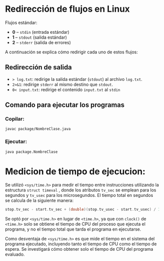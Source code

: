# Redirección de flujos en Linux

Flujos estándar:

- **0** – `stdin` (entrada estándar)
- **1** – `stdout` (salida estándar)
- **2** – `stderr` (salida de errores)

A continuación se explica cómo redirigir cada uno de estos flujos:

## Redirección de salida

- `> log.txt`: redirige la salida estándar (`stdout`) al archivo `log.txt`.
- `2>&1`: redirige `stderr` al mismo destino que `stdout`.
- `0< input.txt`: redirige el contenido `input.txt` al `stdin`

## Comando para ejecutar los programas

### Copilar:
```bash
javac package/NombreClase.java
```
### Ejecutar:

```bash
java package.NombreClase
```

# Medicion de tiempo de ejecucion:

Se utilizó ```<sys/time.h>``` para medir el tiempo entre instrucciones utilizando la estructura ```struct timeval``` , donde los atributos ```tv_sec``` se emplean para los segundos y ```tv_usec``` para los microsegundos. El tiempo total en segundos se calcula de la siguiente manera:

```c
stop.tv_sec - start.tv_sec + (double)(stop.tv_usec - start.tv_usec) / 1000000
```
Se optó por ```<sys/time.h>``` en lugar de ```<time.h>```, ya que con ```clock()``` de ```<time.h>``` solo se obtiene el tiempo de CPU del proceso que ejecuta el programa, y no el tiempo total que tarda el programa en ejecutarse.

Como desventaja de ```<sys/time.h>``` es que mide el tiempo en el sistema del programa ejecutado, incluyendo tanto el tiempo de CPU como el tiempo de espera. Se investigará cómo obtener solo el tiempo de CPU del programa evaluado.
